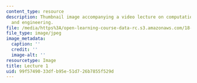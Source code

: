 ```yaml
---
content_type: resource
description: Thumbnail image accompanying a video lecture on computational science
  and engineering.
file: /media/https%3A/open-learning-course-data-rc.s3.amazonaws.com/18-085-computational-science-and-engineering-i-fall-2008/99f5749033dfb95e51d726b7855f529d_1.jpg
file_type: image/jpeg
image_metadata:
  caption: ''
  credit: ''
  image-alt: ''
resourcetype: Image
title: Lecture 1
uid: 99f57490-33df-b95e-51d7-26b7855f529d
---
```


